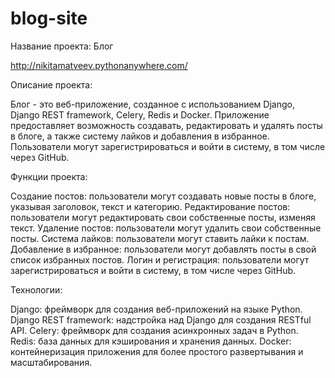 # blog-site
Название проекта: Блог

http://nikitamatveev.pythonanywhere.com/

Описание проекта:

Блог - это веб-приложение, созданное с использованием Django, Django REST framework, Celery, Redis и Docker. Приложение предоставляет возможность создавать, редактировать и удалять посты в блоге, а также систему лайков и добавления в избранное. Пользователи могут зарегистрироваться и войти в систему, в том числе через GitHub.

Функции проекта:

Создание постов: пользователи могут создавать новые посты в блоге, указывая заголовок, текст и категорию.
Редактирование постов: пользователи могут редактировать свои собственные посты, изменяя текст.
Удаление постов: пользователи могут удалить свои собственные посты.
Система лайков: пользователи могут ставить лайки к постам.
Добавление в избранное: пользователи могут добавлять посты в свой список избранных постов.
Логин и регистрация: пользователи могут зарегистрироваться и войти в систему, в том числе через GitHub.

Технологии:

Django: фреймворк для создания веб-приложений на языке Python.
Django REST framework: надстройка над Django для создания RESTful API.
Celery: фреймворк для создания асинхронных задач в Python.
Redis: база данных для кэширования и хранения данных.
Docker: контейнеризация приложения для более простого развертывания и масштабирования.
